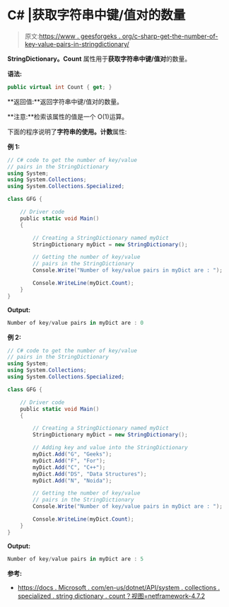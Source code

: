# C# |获取字符串中键/值对的数量

> 原文:[https://www . geesforgeks . org/c-sharp-get-the-number-of-key-value-pairs-in-stringdictionary/](https://www.geeksforgeeks.org/c-sharp-get-the-number-of-key-value-pairs-in-the-stringdictionary/)

**StringDictionary。Count** 属性用于**获取字符串中键/值对**的数量。

**语法:**

```cs
public virtual int Count { get; }

```

**返回值:**返回字符串中键/值对的数量。

**注意:**检索该属性的值是一个 O(1)运算。

下面的程序说明了**字符串的使用。计数**属性:

**例 1:**

```cs
// C# code to get the number of key/value
// pairs in the StringDictionary
using System;
using System.Collections;
using System.Collections.Specialized;

class GFG {

    // Driver code
    public static void Main()
    {

        // Creating a StringDictionary named myDict
        StringDictionary myDict = new StringDictionary();

        // Getting the number of key/value
        // pairs in the StringDictionary
        Console.Write("Number of key/value pairs in myDict are : ");

        Console.WriteLine(myDict.Count);
    }
}
```

**Output:**

```cs
Number of key/value pairs in myDict are : 0

```

**例 2:**

```cs
// C# code to get the number of key/value
// pairs in the StringDictionary
using System;
using System.Collections;
using System.Collections.Specialized;

class GFG {

    // Driver code
    public static void Main()
    {

        // Creating a StringDictionary named myDict
        StringDictionary myDict = new StringDictionary();

        // Adding key and value into the StringDictionary
        myDict.Add("G", "Geeks");
        myDict.Add("F", "For");
        myDict.Add("C", "C++");
        myDict.Add("DS", "Data Structures");
        myDict.Add("N", "Noida");

        // Getting the number of key/value
        // pairs in the StringDictionary
        Console.Write("Number of key/value pairs in myDict are : ");

        Console.WriteLine(myDict.Count);
    }
}
```

**Output:**

```cs
Number of key/value pairs in myDict are : 5

```

**参考:**

*   [https://docs . Microsoft . com/en-us/dotnet/API/system . collections . specialized . string dictionary . count？视图=netframework-4.7.2](https://docs.microsoft.com/en-us/dotnet/api/system.collections.specialized.stringdictionary.count?view=netframework-4.7.2)